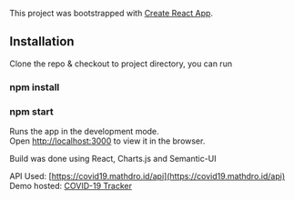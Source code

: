 This project was bootstrapped with [Create React App](https://github.com/facebook/create-react-app).

## Installation

Clone the repo & checkout to project directory, you can run

### npm install 
### npm start

Runs the app in the development mode.<br />
Open [http://localhost:3000](http://localhost:3000) to view it in the browser.

Build was done using React, Charts.js and Semantic-UI

API Used: [https://covid19.mathdro.id/api](https://covid19.mathdro.id/api)
Demo hosted: [COVID-19 Tracker](https://covid-tracker-dr.web.app/)